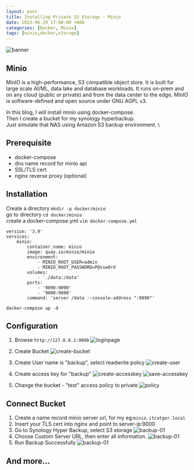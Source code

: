 ```yaml
---
layout: post
title: Installing Private S3 Storage - Minio
date: 2023-06-29 17:00:00 +800
categories: [Docker, Minio]
tags: [minio,docker,storage]
---
```


![banner](https://geekflare.com/wp-content/uploads/2020/10/minio-1200x385.jpg)

## Minio
MinIO is a high-performance, S3 compatible object store. It is built for \
large scale AI/ML, data lake and database workloads. It runs on-prem and \
on any cloud (public or private) and from the data center to the edge. MinIO \
is software-defined and open source under GNU AGPL v3.

In this blog, I will install minio using docker-compose. \
Then I create a bucket for my synology hyperbackup. \
Just simulate that NAS using Amazon S3 backup environment. \

## Prerequisite
- docker-compose
- dns name record for minio api 
- SSL/TLS cert
- nginx reverse proxy (optional)

## Installation
Create a directory `mkdir -p docker/minio` \
go to directory `cd docker/minio` \
create a docker-compose.yml `vim docker-compose.yml`
```
version: '3.9'
services:
    minio:
        container_name: minio
        image: quay.io/minio/minio
        environment:
            - MINIO_ROOT_USER=admin
            - MINIO_ROOT_PASSWORD=P@ssw0rd
        volumes:
            - './data:/data'
        ports:
            - '9090:9090'
            - '9000:9000'
        command: 'server /data --console-address ":9090"'
```
```
docker-compose up -d
```
## Configuration
1. Browse `http://127.0.0.1:9090`
![loginpage](/assets/img/minio-01.png)

2. Create Bucket
![create-bucket](/assets/img/minio-02.png)

3. Create User name is "backup", select readwrite policy
![create-user](/assets/img/minio-03.png)

4. Create access key for "backup"
![create-accesskey](/assets/img/minio-04.png)
![save-accesskey](/assets/img/minio-05.png)

5. Change the bucket - "test" access policy to private
![policy](/assets/img/minio-06.png)

## Connect Bucket
1. Create a name record minio server url, for my eg:`minio.itcatgor.local`
2. Insert your TLS cert into nginx and point to server-ip:9000 
3. Go to Synology Hyper Backup, select S3 storage
![backup-01](/assets/img/minio-07.png)
4. Choose Custom Server URL, then enter all information.
![backup-01](/assets/img/minio-08.png)
5. Run Backup Successfully
![backup-01](/assets/img/minio-09.png)

## And more...
